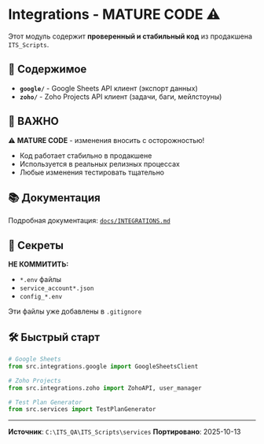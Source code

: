 # Integrations - MATURE CODE ⚠️

Этот модуль содержит **проверенный и стабильный код** из продакшена `ITS_Scripts`.

## 📁 Содержимое

- **`google/`** - Google Sheets API клиент (экспорт данных)
- **`zoho/`** - Zoho Projects API клиент (задачи, баги, мейлстоуны)

## 🚨 ВАЖНО

⚠️ **MATURE CODE** - изменения вносить с осторожностью!

- Код работает стабильно в продакшене
- Используется в реальных релизных процессах
- Любые изменения тестировать тщательно

## 📚 Документация

Подробная документация: [`docs/INTEGRATIONS.md`](../../docs/INTEGRATIONS.md)

## 🔐 Секреты

**НЕ КОММИТИТЬ:**
- `*.env` файлы
- `service_account*.json`
- `config_*.env`

Эти файлы уже добавлены в `.gitignore`

## 🛠️ Быстрый старт

```python
# Google Sheets
from src.integrations.google import GoogleSheetsClient

# Zoho Projects
from src.integrations.zoho import ZohoAPI, user_manager

# Test Plan Generator
from src.services import TestPlanGenerator
```

---

**Источник**: `C:\ITS_QA\ITS_Scripts\services`
**Портировано**: 2025-10-13

